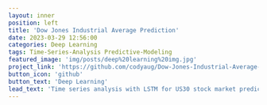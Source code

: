 ```yaml
---
layout: inner
position: left
title: 'Dow Jones Industrial Average Prediction'
date: 2023-03-29 12:56:00
categories: Deep Learning
tags: Time-Series-Analysis Predictive-Modeling
featured_image: 'img/posts/deep%20learning%20img.jpg'
project_link: 'https://github.com/codyaug/Dow-Jones-Industrial-Average-Prediction'
button_icon: 'github'
button_text: 'Deep Learning'
lead_text: 'Time series analysis with LSTM for US30 stock market prediction using RMSE evaluation.'
---
```

